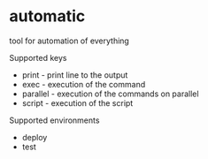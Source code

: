 # automatic

tool for automation of everything

Supported keys

* print - print line to the output
* exec - execution of the command
* parallel - execution of the commands on parallel
* script - execution of the script


Supported environments
* deploy
* test